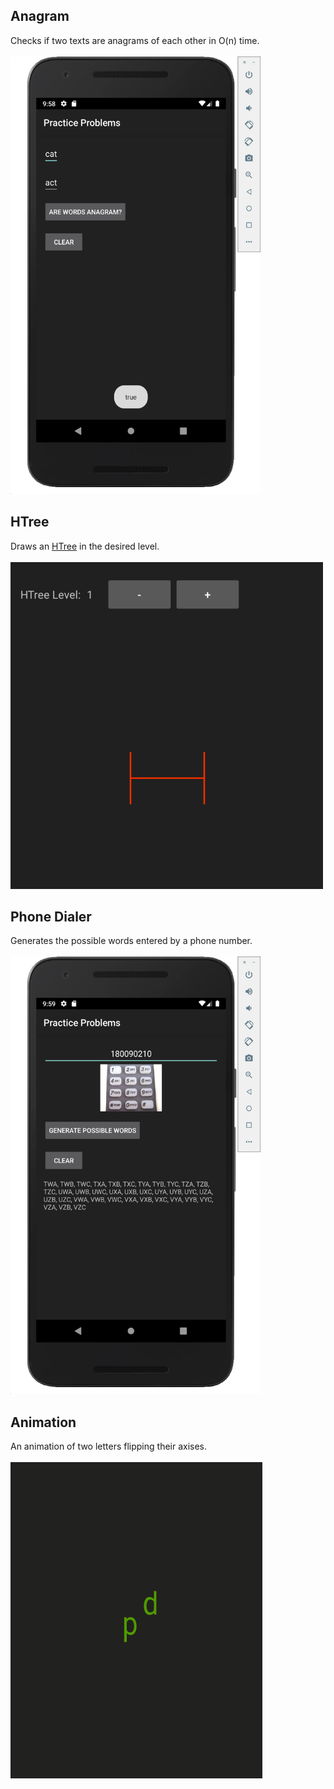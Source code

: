 ## Anagram
Checks if two texts are anagrams of each other in O(n) time. <br> <br>
<img src="https://github.com/seljabali/practice-problems-android/blob/master/screen-shots/anagram.png" alt="" data-canonical-src="" width="400" height="700" />

## HTree
Draws an [HTree](https://en.wikipedia.org/wiki/H_tree) in the desired level. <br> <br>
![screenshot](https://github.com/seljabali/practice-problems-android/blob/master/screen-shots/htree.gif)

## Phone Dialer
Generates the possible words entered by a phone number. <br> <br>
<img src="https://github.com/seljabali/practice-problems-android/blob/master/screen-shots/phone-dialer.png" alt="" data-canonical-src="" width="400" height="700" />

## Animation
An animation of two letters flipping their axises. <br> <br>
![screenshot](https://github.com/seljabali/practice-problems-android/blob/master/screen-shots/animation.gif)
